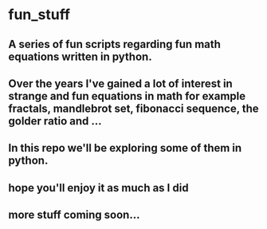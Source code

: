 # fun_stuff

## A series of fun scripts regarding fun math equations written in python.

## Over the years I've gained a lot of interest in strange and fun equations in math for example fractals, mandlebrot set, fibonacci sequence, the golder ratio and ...

## In this repo we'll be exploring some of them in python.

## hope you'll enjoy it as much as I did

## more stuff coming soon...
